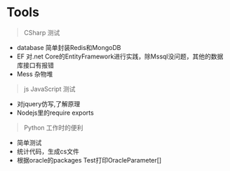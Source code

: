 # Tools
> CSharp 测试
 - database 简单封装Redis和MongoDB
 - EF 对.net Core的EntityFramework进行实践，除Mssql没问题，其他的数据库接口有报错
 - Mess 杂物堆
> js JavaScript 测试
 + 对jquery仿写,了解原理
 + Nodejs里的require exports 
> Python 工作时的便利
 * 简单测试
 * 统计代码，生成cs文件
 * 根据oracle的packages Test打印OracleParameter[]